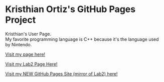 # Kristhian Ortiz's GitHub Pages Project

Kristhian's User Page.\
My favorite programming language is C++ because it's the language used by Nintendo.

[Visit my page here!](https://klortiz13.github.io/kristhia13/)

[Visit my Lab2 Page Here!](https://klortiz13.github.io/myLab2_Starter/)

[Visit my NEW GitHub Pages Site (mirror of Lab2) here!](https://klortiz13.github.io/sp24-cse110-lab3/)

